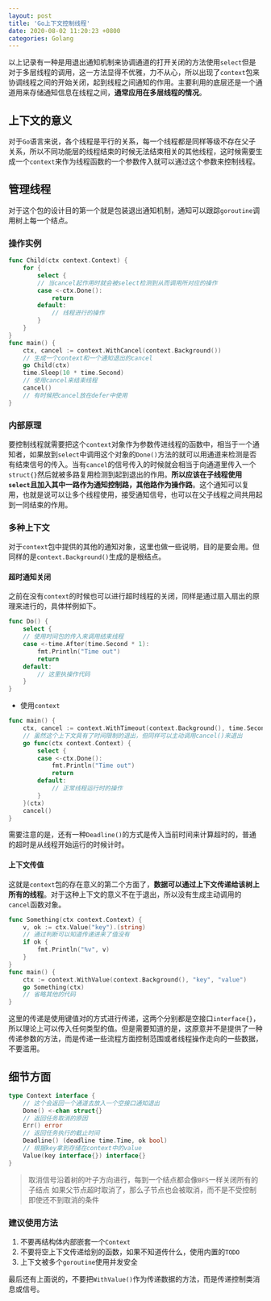 ```yaml
---
layout: post
title: 'Go上下文控制线程'
date: 2020-08-02 11:20:23 +0800
categories: Golang
---
```


以上记录有一种是用退出通知机制来协调通道的打开关闭的方法使用`select`但是对于多层线程的调用，这一方法显得不优雅，力不从心，所以出现了`context`包来协调线程之间的开始关闭，起到线程之间通知的作用。主要利用的底层还是一个通道用来存储通知信息在线程之间，**通常应用在多层线程的情况**。

## 上下文的意义

对于`Go`语言来说，各个线程是平行的关系，每一个线程都是同样等级不存在父子关系，所以不同功能层的线程结束的时候无法结束相关的其他线程，这时候需要生成一个`context`来作为线程函数的一个参数传入就可以通过这个参数来控制线程。

## 管理线程

对于这个包的设计目的第一个就是包装退出通知机制，通知可以跟踪`goroutine`调用树上每一个结点。

### 操作实例

```go
func Child(ctx context.Context) {
	for {
		select {
		// 当cancel起作用时就会被select检测到从而调用所对应的操作
		case <-ctx.Done():
			return
		default:
			// 线程进行的操作
		}
	}
}
func main() {
	ctx, cancel := context.WithCancel(context.Background())
	// 生成一个context和一个通知退出的cancel
	go Child(ctx)
	time.Sleep(10 * time.Second)
	// 使用cancel来结束线程
	cancel()
	// 有时候把cancel放在defer中使用
}
```

### 内部原理

要控制线程就需要把这个`context`对象作为参数传进线程的函数中，相当于一个通知者，如果放到`select`中调用这个对象的`Done()`方法的就可以用通道来检测是否有结束信号的传入。当有`cancel`的信号传入的时候就会相当于向通道里传入一个`struct{}`然后就被多路复用检测到起到退出的作用。**所以应该在子线程使用`select`且加入其中一路作为通知控制路，其他路作为操作路**。这个通知可以复用，也就是说可以让多个线程使用，接受通知信号，也可以在父子线程之间共用起到一同结束的作用。

### 多种上下文

对于`context`包中提供的其他的通知对象，这里也做一些说明，目的是要会用。但同样的是`context.Background()`生成的是根结点。

#### 超时通知关闭

之前在没有`context`的时候也可以进行超时线程的关闭，同样是通过扇入扇出的原理来进行的，具体样例如下。

```go
func Do() {
	select {
	// 使用时间包的传入来调用结束线程
	case <-time.After(time.Second * 1):
		fmt.Println("Time out")
		return
	default:
		// 这里执操作代码
	}
}
```

-   使用`context`

```go
func main() {
	ctx, cancel := context.WithTimeout(context.Background(), time.Second*10)
	// 虽然这个上下文具有了时间限制的退出，但同样可以主动调用cancel()来退出
	go func(ctx context.Context) {
		select {
		case <-ctx.Done():
			fmt.Println("Time out")
			return
		default:
			// 正常线程运行时的操作
		}
	}(ctx)
	cancel()
}
```

需要注意的是，还有一种`Deadline()`的方式是传入当前时间来计算超时的，普通的超时是从线程开始运行的时候计时。

#### 上下文传值

这就是`context`包的存在意义的第二个方面了，**数据可以通过上下文传递给该树上所有的线程**。对于这种上下文的意义不在于退出，所以没有生成主动调用的`cancel`函数对象。

```go
func Something(ctx context.Context) {
	v, ok := ctx.Value("key").(string)
	// 通过判断可以知道传递进来了值没有
	if ok {
		fmt.Println("%v", v)
	}
}
func main() {
	ctx := context.WithValue(context.Background(), "key", "value")
	go Something(ctx)
	// 省略其他的代码
}
```

这里的传递是使用键值对的方式进行传递，这两个分别都是空接口`interface{}`，所以理论上可以传入任何类型的值。但是需要知道的是，这原意并不是提供了一种传递参数的方法，而是传递一些流程方面控制范围或者线程操作走向的一些数据，不要滥用。

## 细节方面

```go
type Context interface {
	// 这个会返回一个通道去放入一个空接口通知退出
	Done() <-chan struct{}
	// 返回任务取消的原因
	Err() error
	// 返回任务执行的截止时间
	Deadline() (deadline time.Time, ok bool)
	// 根据key拿到存储在context中的value
	Value(key interface{}) interface{}
}
```

> 取消信号沿着树的叶子方向进行，每到一个结点都会像`BFS`一样关闭所有的子结点
> 如果父节点超时取消了，那么子节点也会被取消，而不是不受控制即使还不到取消的条件

### 建议使用方法

1. 不要再结构体内部嵌套一个`Context`
2. 不要将空上下文传递给别的函数，如果不知道传什么，使用内置的`TODO`
3. 上下文被多个`goroutine`使用并发安全

最后还有上面说的，不要把`WithValue()`作为传递数据的方法，而是传递控制类消息或信号。
